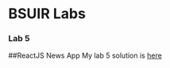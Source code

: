 # BSUIR Labs

### Lab 5
##ReactJS News App
My lab 5 solution is [here](https://github.com/vkrokh/DUI-lab-5)
